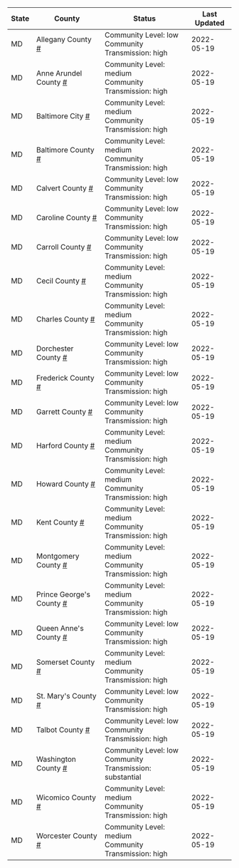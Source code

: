 State | County | Status | Last Updated
--- | --- | --- | --- 
MD | Allegany County <a href="#allegany_county">#</a> | <a name="allegany_county"></a>Community Level: low<br/>Community Transmission: high | 2022-05-19
MD | Anne Arundel County <a href="#anne_arundel_county">#</a> | <a name="anne_arundel_county"></a>Community Level: medium<br/>Community Transmission: high | 2022-05-19
MD | Baltimore City <a href="#baltimore_city">#</a> | <a name="baltimore_city"></a>Community Level: medium<br/>Community Transmission: high | 2022-05-19
MD | Baltimore County <a href="#baltimore_county">#</a> | <a name="baltimore_county"></a>Community Level: medium<br/>Community Transmission: high | 2022-05-19
MD | Calvert County <a href="#calvert_county">#</a> | <a name="calvert_county"></a>Community Level: low<br/>Community Transmission: high | 2022-05-19
MD | Caroline County <a href="#caroline_county">#</a> | <a name="caroline_county"></a>Community Level: low<br/>Community Transmission: high | 2022-05-19
MD | Carroll County <a href="#carroll_county">#</a> | <a name="carroll_county"></a>Community Level: low<br/>Community Transmission: high | 2022-05-19
MD | Cecil County <a href="#cecil_county">#</a> | <a name="cecil_county"></a>Community Level: medium<br/>Community Transmission: high | 2022-05-19
MD | Charles County <a href="#charles_county">#</a> | <a name="charles_county"></a>Community Level: medium<br/>Community Transmission: high | 2022-05-19
MD | Dorchester County <a href="#dorchester_county">#</a> | <a name="dorchester_county"></a>Community Level: low<br/>Community Transmission: high | 2022-05-19
MD | Frederick County <a href="#frederick_county">#</a> | <a name="frederick_county"></a>Community Level: low<br/>Community Transmission: high | 2022-05-19
MD | Garrett County <a href="#garrett_county">#</a> | <a name="garrett_county"></a>Community Level: low<br/>Community Transmission: high | 2022-05-19
MD | Harford County <a href="#harford_county">#</a> | <a name="harford_county"></a>Community Level: medium<br/>Community Transmission: high | 2022-05-19
MD | Howard County <a href="#howard_county">#</a> | <a name="howard_county"></a>Community Level: medium<br/>Community Transmission: high | 2022-05-19
MD | Kent County <a href="#kent_county">#</a> | <a name="kent_county"></a>Community Level: medium<br/>Community Transmission: high | 2022-05-19
MD | Montgomery County <a href="#montgomery_county">#</a> | <a name="montgomery_county"></a>Community Level: medium<br/>Community Transmission: high | 2022-05-19
MD | Prince George's County <a href="#prince_george's_county">#</a> | <a name="prince_george's_county"></a>Community Level: medium<br/>Community Transmission: high | 2022-05-19
MD | Queen Anne's County <a href="#queen_anne's_county">#</a> | <a name="queen_anne's_county"></a>Community Level: low<br/>Community Transmission: high | 2022-05-19
MD | Somerset County <a href="#somerset_county">#</a> | <a name="somerset_county"></a>Community Level: medium<br/>Community Transmission: high | 2022-05-19
MD | St. Mary's County <a href="#st._mary's_county">#</a> | <a name="st._mary's_county"></a>Community Level: low<br/>Community Transmission: high | 2022-05-19
MD | Talbot County <a href="#talbot_county">#</a> | <a name="talbot_county"></a>Community Level: low<br/>Community Transmission: high | 2022-05-19
MD | Washington County <a href="#washington_county">#</a> | <a name="washington_county"></a>Community Level: low<br/>Community Transmission: substantial | 2022-05-19
MD | Wicomico County <a href="#wicomico_county">#</a> | <a name="wicomico_county"></a>Community Level: medium<br/>Community Transmission: high | 2022-05-19
MD | Worcester County <a href="#worcester_county">#</a> | <a name="worcester_county"></a>Community Level: medium<br/>Community Transmission: high | 2022-05-19
